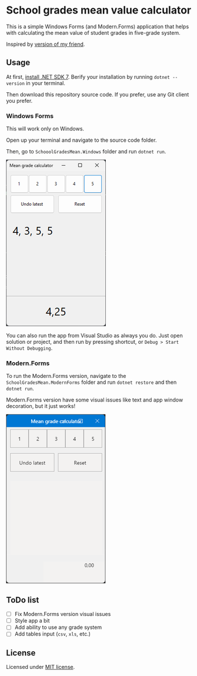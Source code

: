 # School grades mean value calculator

This is a simple Windows Forms (and Modern.Forms) application that helps with calculating the mean value of student grades in five-grade system.

Inspired by [version of my friend](https://github.com/SashaKilin/Middle-School-Mark).

## Usage

At first, [install .NET SDK 7](https://dot.net/install). Berify your installation by running `dotnet --version` in your terminal.

Then download this repository source code. If you prefer, use any Git client you prefer.

### Windows Forms

This will work only on Windows.

Open up your terminal and navigate to the source code folder.

Then, go to `SchooolGradesMean.Windows` folder and run `dotnet run`.

![Screenshot of app in Windows 11](./img/windows.png)

You can also run the app from Visual Studio as always you do. Just open solution or project, and then run by pressing shortcut, or `Debug > Start Without Debugging`.

### Modern.Forms

To run the Modern.Forms version, navigate to the `SchoolGradesMean.ModernForms` folder and run `dotnet restore` and then `dotnet run`.

Modern.Forms version have some visual issues like text and app window decoration, but it just works!

![Screenshot of app in Modern.Forms](./img/modernforms.png)

## ToDo list

* [ ] Fix Modern.Forms version visual issues
* [ ] Style app a bit
* [ ] Add ability to use any grade system
* [ ] Add tables input (`csv`, `xls`, etc.)

## License

Licensed under [MIT license](./License.txt).
